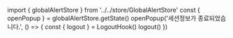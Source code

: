 import { globalAlertStore } from '../../store/GlobalAlertStore'
const { openPopup } = globalAlertStore.getState()
openPopup('세션정보가 종료되었습니다.', () => {
const { logout } = LogoutHook()
logout()
})
